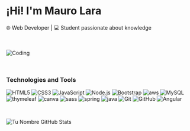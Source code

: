 # ¡Hi! I'm Mauro Lara

🌐 Web Developer | 💻 Student passionate about knowledge

<br>

![Coding](https://media.giphy.com/media/L1R1tvI9svkIWwpVYr/giphy.gif)

<br>

### Technologies and Tools
![HTML5](https://img.shields.io/badge/HTML5-E34F26?style=for-the-badge&logo=html5&logoColor=white)
![CSS3](https://img.shields.io/badge/CSS3-1572B6?style=for-the-badge&logo=css3&logoColor=white)
![JavaScript](https://img.shields.io/badge/JavaScript-F7DF1E?style=for-the-badge&logo=javascript&logoColor=black)
![Node.js](https://img.shields.io/badge/Node.js-339933?style=for-the-badge&logo=nodedotjs&logoColor=white)
![Bootstrap](https://img.shields.io/badge/Bootstrap-7952B3?style=for-the-badge&logo=bootstrap&logoColor=white)
![aws](https://img.shields.io/badge/AWS-%23FF9900.svg?style=for-the-badge&logo=amazon-aws&logoColor=white)
![MySQL](https://img.shields.io/badge/MySQL-00000?style=for-the-badge&logo=mysql&logoColor=white)
![thymeleaf](https://img.shields.io/badge/Thymeleaf-0095B7?style=for-the-badge&logo=thymeleaf&logoColor=white)
![canva](https://img.shields.io/badge/Canva-00C4CC?style=for-the-badge&logo=canva&logoColor=white)
![sass](https://img.shields.io/badge/Sass-CC6699?style=for-the-badge&logo=sass&logoColor=white)
![spring](https://img.shields.io/badge/Spring-6DB33F?style=for-the-badge&logo=spring&logoColor=white)
![java](https://img.shields.io/badge/Java-ED8B00?style=for-the-badge&logo=java&logoColor=white)
![Git](https://img.shields.io/badge/Git-F05032?style=for-the-badge&logo=git&logoColor=white)
![GitHub](https://img.shields.io/badge/GitHub-100?style=for-the-badge&logo=github&logoColor=white)
![Angular](https://img.shields.io/badge/Angular-CD0033?style=for-the-badge&logo=angular&logoColor=white)

<br>

![Tu Nombre GitHub Stats](https://github-readme-stats.vercel.app/api?username=maularove&show_icons=true&theme=radical)



